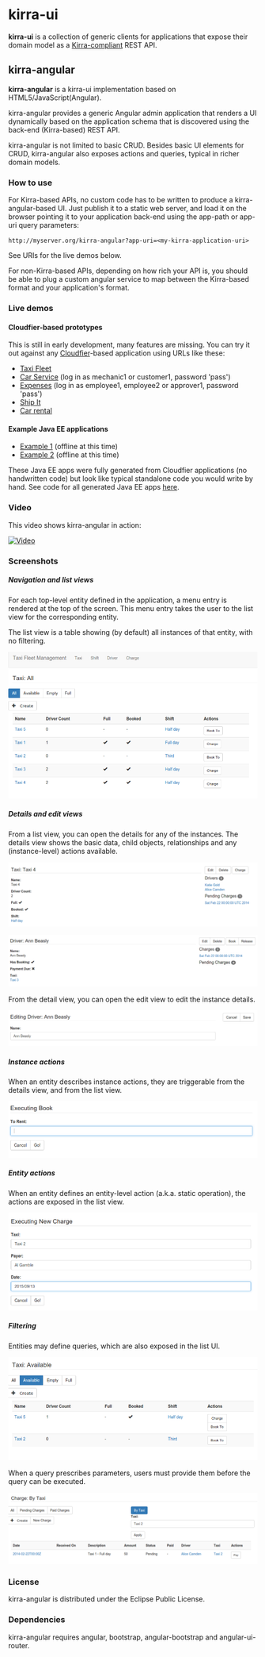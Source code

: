 # kirra-ui

**kirra-ui** is a collection of generic clients for applications that expose their domain model as a [Kirra-compliant](///github.com/abstratt/kirra/blob/master/readme.md) REST API. 

## kirra-angular

**kirra-angular** is a kirra-ui implementation based on HTML5/JavaScript(Angular). 

kirra-angular provides a generic Angular admin application that renders a UI dynamically based on the 
application schema that is discovered using the back-end (Kirra-based) REST API. 

kirra-angular is not limited to basic CRUD. Besides basic UI elements for CRUD, kirra-angular also exposes actions and queries, typical in richer domain models.

### How to use

For Kirra-based APIs, no custom code has to be written to produce a kirra-angular-based UI. Just publish it to a static web server,
and load it on the browser pointing it to your application back-end using the app-path or app-uri query parameters:

```
http://myserver.org/kirra-angular?app-uri=<my-kirra-application-uri>
```

See URIs for the live demos below.

For non-Kirra-based APIs, depending on how rich your API is, you should be able to plug a custom angular service to map
between the Kirra-based format and your application's format.

### Live demos

#### Cloudfier-based prototypes
This is still in early development, many features are missing. You can try it out against any [Cloudfier](http://cloudfier.com)-based application using URLs like these:

* [Taxi Fleet](https://develop.cloudfier.com/kirra-api/kirra-ng/?app-uri=https://develop.cloudfier.com/services/api-v2/test-cloudfier-examples-taxi-fleet)
* [Car Service](https://develop.cloudfier.com/kirra-api/kirra-ng/?app-uri=https://develop.cloudfier.com/services/api-v2/test-cloudfier-examples-carserv) (log in as mechanic1 or customer1, password 'pass')
* [Expenses](https://develop.cloudfier.com/kirra-api/kirra-ng/?app-uri=https://develop.cloudfier.com/services/api-v2/test-cloudfier-examples-expenses) (log in as employee1, employee2 or approver1, password 'pass')
* [Ship It](https://develop.cloudfier.com/kirra-api/kirra-ng/?app-uri=https://develop.cloudfier.com/services/api-v2/test-cloudfier-examples-shipit)
* [Car rental](https://develop.cloudfier.com/kirra-api/kirra-ng/?app-uri=https://develop.cloudfier.com/services/api-v2/test-cloudfier-examples-car-rental)

#### Example Java EE applications

* [Example 1](http://develop.cloudfier.com/kirra-api/kirra-ng/?app-uri=http://examples-abstratt.rhcloud.com) (offline at this time)
* [Example 2](http://develop.cloudfier.com/kirra-api/kirra-ng/?app-uri=http://examples2-abstratt.rhcloud.com) (offline at this time)

These Java EE apps were fully generated from Cloudfier applications (no handwritten code) but look like typical standalone code you would write by hand. See code for all generated Java EE apps [here](https://textuml.ci.cloudbees.com/job/codegen-examples-JEE/ws/jee/).

### Video

This video shows kirra-angular in action:

[![Video](http://img.youtube.com/vi/twHCj-WddB8/0.jpg)](https://www.youtube.com/watch?v=twHCj-WddB8&t=117)

### Screenshots  

##### Navigation and list views

For each top-level entity defined in the application, a menu entry is rendered at the top of the screen.
This menu entry takes the user to the list view for the corresponding entity.

The list view is a table showing (by default) all instances of that entity, with no filtering.

![Taxi All](docs/images/taxi-list-all.png)

##### Details and edit views

From a list view, you can open the details for any of the instances.
The details view shows the basic data, child objects, relationships
and any (instance-level) actions available.  

![Taxi details](docs/images/taxi-show.png)

![Driver details](docs/images/driver-show.png)

From the detail view, you can open the edit view to edit the instance details.  

![Driver details](docs/images/driver-edit.png)


##### Instance actions

 When an entity describes instance actions, they are triggerable from the details view, 
 and from the list view. 

![Driver booking a taxi](docs/images/driver-book.png)

##### Entity actions

When an entity defines an entity-level action (a.k.a. static operation), the actions are exposed in the list view.

![New charge](docs/images/new-charge.png) 


##### Filtering

Entities may define queries, which are also exposed in the list UI. 

![Taxi Avalable](docs/images/taxi-list-available.png)

When a query prescribes parameters, users must provide them before the query can be executed. 

![Taxi Avalable](docs/images/charge-list-by-taxi.png)

### License

kirra-angular is distributed under the Eclipse Public License. 

### Dependencies

kirra-angular requires angular, bootstrap, angular-bootstrap and angular-ui-router.

